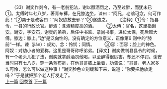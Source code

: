 　　（33）谢奕作剡令，有一老翁犯法，谢以醇酒罚之，乃至过醉，而犹未已①。太傅时年七八岁，著青布裤，在兄膝边坐，谏曰：“阿兄，老翁可念，何可作此！”②奕于是改容曰：“阿奴欲放去邪？”③遂遣之。
　　【注释】①令：指县令，一县的行政长官。醇酒：含酒精度高的酒。
　　②太傅：官名，这里指谢安。谢安，字安石，谢奕的弟弟，后任中书监、录尚书事，进位太保，死后赠大傅。膝边：膝上。”边”是泛向性的，没有确定的方位意义，正像第6 则中的“膝前”一样。谏（jiàn）：规劝。念：怜悯；同情。
　　③容：面容；脸上的神色。阿奴：对幼小者的爱称。这里是哥哥称呼弟弟。【译文】谢奕做判县县令的时候，有一个老头儿犯了法，谢奕就拿醇酒罚他喝，以至醉得很厉害，却还不停罚。谢安当时只有七八岁，穿一条蓝布裤，在他哥哥膝上坐着，劝告说：“哥哥，老人家多么可怜，怎么可以做这种事！”谢奕脸色立刻缓和下来，说道：“你要把他放走吗？”于是就把那个老人打发走了。
<br>[上一篇](01_32) [回卷首](01_00) [下一篇](01_34)  
